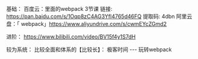 基础：
百度云：里面的webpack 3节课  链接: https://pan.baidu.com/s/1Oqp8zC4AG3Yfl4765d46FQ 提取码: 4dbn
阿里云盘：「 webpack」https://www.aliyundrive.com/s/cwmEYcZGmd2


进阶：
https://www.bilibili.com/video/BV15f4y1S7dH

较为系统： 
比较全面和体系的【比较长】： 极客时间 --- 玩转webpack